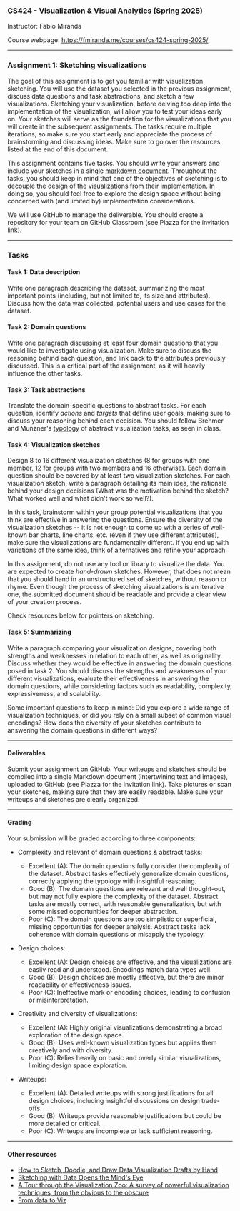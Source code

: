 ### CS424 - Visualization & Visual Analytics (Spring 2025)

Instructor: Fabio Miranda

Course webpage: https://fmiranda.me/courses/cs424-spring-2025/

---

### Assignment 1: Sketching visualizations

The goal of this assignment is to get you familiar with visualization sketching. You will use the dataset you selected in the previous assignment, discuss data questions and task abstractions, and sketch a few visualizations. Sketching your visualization, before delving too deep into the implementation of the visualization, will allow you to test your ideas early on. Your sketches will serve as the foundation for the visualizations that you will create in the subsequent assignments. The tasks require multiple iterations, so make sure you start early and appreciate the process of brainstorming and discussing ideas. Make sure to go over the resources listed at the end of this document.

This assignment contains five tasks. You should write your answers and include your sketches in a single [markdown document](https://www.markdownguide.org/getting-started/). Throughout the tasks, you should keep in mind that one of the objectives of sketching is to decouple the design of the visualizations from their implementation. In doing so, you should feel free to explore the design space without being concerned with (and limited by) implementation considerations.

We will use GitHub to manage the deliverable. You should create a repository for your team on GitHub Classroom (see Piazza for the invitation link).

---

### Tasks

#### Task 1: Data description

Write one paragraph describing the dataset, summarizing the most important points (including, but not limited to, its size and attributes). Discuss how the data was collected, potential users and use cases for the dataset.

#### Task 2: Domain questions

Write one paragraph discussing at least four domain questions that you would like to investigate using visualization. Make sure to discuss the reasoning behind each question, and link back to the attributes previously discussed. This is a critical part of the assignment, as it will heavily influence the other tasks.

#### Task 3: Task abstractions

Translate the domain-specific questions to abstract tasks. For each question, identify *actions* and *targets* that define user goals, making sure to discuss your reasoning behind each decision. You should follow Brehmer and Munzner's [typology](https://www.cs.ubc.ca/labs/imager/tr/2013/MultiLevelTaskTypology/brehmer_infovis13.pdf) of abstract visualization tasks, as seen in class.

#### Task 4: Visualization sketches

Design 8 to 16 different visualization sketches (8 for groups with one member, 12 for groups with two members and 16 otherwise). Each domain question should be covered by at least two visualization sketches. For each visualization sketch, write a paragraph detailing its main idea, the rationale behind your design decisions (What was the motivation behind the sketch? What worked well and what didn't work so well?).

In this task, brainstorm within your group potential visualizations that you think are effective in answering the questions. Ensure the diversity of the visualization sketches -- it is not enough to come up with a series of well-known bar charts, line charts, etc. (even if they use different attributes), make sure the visualizations are fundamentally different. If you end up with variations of the same idea, think of alternatives and refine your approach.

In this assignment, do not use any tool or library to visualize the data. You are expected to create *hand-drawn* sketches. However, that does not mean that you should hand in an unstructured set of sketches, without reason or rhyme. Even though the process of sketching visualizations is an iterative one, the submitted document should be readable and provide a clear view of your creation process.

Check resources below for pointers on sketching.

#### Task 5: Summarizing

Write a paragraph comparing your visualization designs, covering both strengths and weaknesses in relation to each other, as well as originality. Discuss whether they would be effective in answering the domain questions posed in task 2. You should discuss the strengths and weaknesses of your different visualizations, evaluate their effectiveness in answering the domain questions, while considering factors such as readability, complexity, expressiveness, and scalability.

Some important questions to keep in mind: Did you explore a wide range of visualization techniques, or did you rely on a small subset of common visual encodings? How does the diversity of your sketches contribute to answering the domain questions in different ways?

---

#### Deliverables

Submit your assignment on GitHub. Your writeups and sketches should be compiled into a single Markdown document (intertwining text and images), uploaded to GitHub (see Piazza for the invitation link). Take pictures or scan your sketches, making sure that they are easily readable. Make sure your writeups and sketches are clearly organized.

---

#### Grading

Your submission will be graded according to three components:

- Complexity and relevant of domain questions & abstract tasks:
  - Excellent (A): The domain questions fully consider the complexity of the dataset. Abstract tasks effectively generalize domain questions, correctly applying the typology with insightful reasoning.
  - Good (B): The domain questions are relevant and well thought-out, but may not fully explore the complexity of the dataset. Abstract tasks are mostly correct, with reasonable generalization, but with some missed opportunities for deeper abstraction.
  - Poor (C): The domain questions are too simplistic or superficial, missing opportunities for deeper analysis. Abstract tasks lack coherence with domain questions or misapply the typology.

- Design choices:
  - Excellent (A): Design choices are effective, and the visualizations are easily read and understood. Encodings match data types well.
  - Good (B): Design choices are mostly effective, but there are minor readability or effectiveness issues.
  - Poor (C): Ineffective mark or encoding choices, leading to confusion or misinterpretation.

- Creativity and diversity of visualizations:
  - Excellent (A): Highly original visualizations demonstrating a broad exploration of the design space.
  - Good (B): Uses well-known visualization types but applies them creatively and with diversity.
  - Poor (C): Relies heavily on basic and overly similar visualizations, limiting design space exploration.

- Writeups:
  - Excellent (A): Detailed writeups with strong justifications for all design choices, including insightful discussions on design trade-offs.
  - Good (B): Writeups provide reasonable justifications but could be more detailed or critical.
  - Poor (C): Writeups are incomplete or lack sufficient reasoning.

----

#### Other resources

* [How to Sketch, Doodle, and Draw Data Visualization Drafts by Hand](https://depictdatastudio.com/how-to-sketch-doodle-and-draw-data-visualization-drafts-by-hand/)
* [Sketching with Data Opens the Mind's Eye](https://medium.com/accurat-in-sight/sketching-with-data-opens-the-mind-s-eye-92d78554565)
* [A Tour through the Visualization Zoo: A survey of powerful visualization techniques, from the obvious to the obscure](https://dl.acm.org/doi/10.1145/1794514.1805128)
* [From data to Viz](https://www.data-to-viz.com/)
